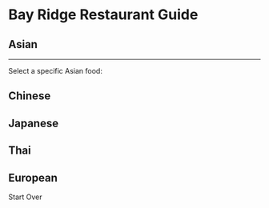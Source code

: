 # Bay Ridge Restaurant Guide
## Asian
---
Select a specific Asian food:
## Chinese
## Japanese
## Thai
## European

Start Over
